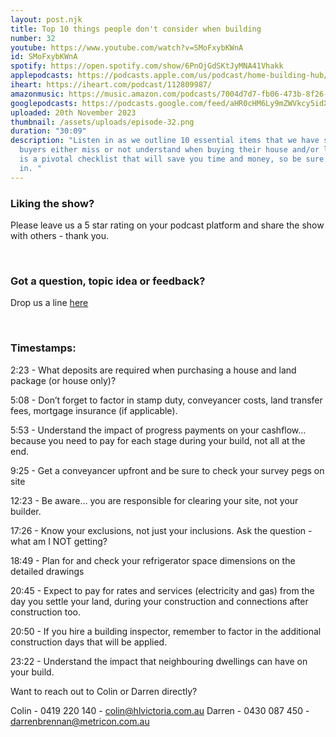 ```yaml
---
layout: post.njk
title: Top 10 things people don't consider when building
number: 32
youtube: https://www.youtube.com/watch?v=SMoFxybKWnA
id: SMoFxybKWnA
spotify: https://open.spotify.com/show/6PnOjGdSKtJyMNA41Vhakk
applepodcasts: https://podcasts.apple.com/us/podcast/home-building-hub/id1681936589
iheart: https://iheart.com/podcast/112809987/
amazonmusic: https://music.amazon.com/podcasts/7004d7d7-fb06-473b-8f26-8ce9992cac11
googlepodcasts: https://podcasts.google.com/feed/aHR0cHM6Ly9mZWVkcy5idXp6c3Byb3V0LmNvbS8yMTM5MTU1LnJzcw==
uploaded: 20th November 2023
thumbnail: /assets/uploads/episode-32.png
duration: "30:09"
description: "Listen in as we outline 10 essential items that we have seen other
  buyers either miss or not understand when buying their house and/or land. This
  is a pivotal checklist that will save you time and money, so be sure to tune
  in. "
---
```

### Liking the show?

Please leave us a 5 star rating on your podcast platform and share the show with others - thank you.

<br>

### Got a question, topic idea or feedback?

Drop us a line <a href="/contact" id="contact-us" target="_blank">here</a>

<br>

### Timestamps:

2:23 - What deposits are required when purchasing a house and land package (or house only)? 

5:08 - Don’t forget to factor in stamp duty, conveyancer costs, land transfer fees, mortgage insurance (if applicable).

5:53 - Understand the impact of progress payments on your cashflow… because you need to pay for each stage during your build, not all at the end.

9:25 - Get a conveyancer upfront and be sure to check your survey pegs on site

12:23 - Be aware… you are responsible for clearing your site, not your builder.

17:26 - Know your exclusions, not just your inclusions. Ask the question - what am I NOT getting?

18:49 - Plan for and check your refrigerator space dimensions on the detailed drawings

20:45 - Expect to pay for rates and services (electricity and gas) from the day you settle your land, during your construction and connections after construction too.

20:50 - If you hire a building inspector, remember to factor in the additional construction days that will be applied.

23:22 - Understand the impact that neighbouring dwellings can have on your build.

Want to reach out to Colin or Darren directly?

Colin - 0419 220 140 - colin@hlvictoria.com.au
Darren - 0430 087 450 - darrenbrennan@metricon.com.au